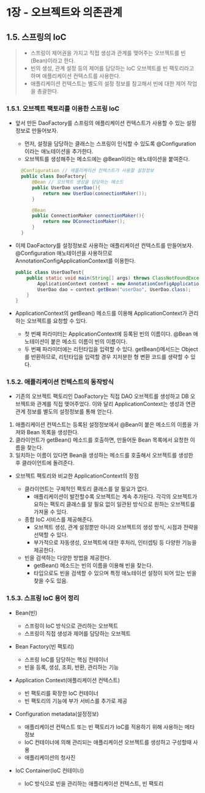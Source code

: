 # 1장 - 오브젝트와 의존관계

## 1.5. 스프링의 IoC

> * 스프링이 제어권을 가지고 직접 생성과 관계를 맺어주는 오브젝트를 빈(Bean)이라고 한다.
> * 빈의 생성, 관계 설정 등의 제어를 담당하는 IoC 오브젝트를 빈 팩토리라고 하며 애플리케이션 컨텍스트를 사용한다.
> * 애플리케이션 컨텍스트는 별도의 설정 정보를 참고해서 빈에 대한 제어 작업을 총괄한다.

### 1.5.1. 오브젝트 팩토리를 이용한 스프링 IoC

* 앞서 만든 DaoFactory를 스프링의 애플리케이션 컨텍스트가 사용할 수 있는 설정정보로 만들어보자.
  * 먼저, 설정을 담당하는 클래스는 스프링이 인식할 수 있도록 @Configuration이라는 애노테이션을 추가한다.
  * 오브젝트를 생성해주는 메소드에는 @Bean이라는 애노테이션을 붙여준다.
  
  ```java
    @Configuration // 애플리케이션 컨텍스트가 사용할 설정정보
    public class DaoFactory{
        @Bean // 오브젝트 생성을 담당하는 메소드
        public UserDao userDao(){
            return new UserDao(connectionMaker());
        }

        @Bean
        public ConnectionMaker connectionMaker(){
            return new DConnectionMaker();
        }
    }  
  ```
* 이제 DaoFactory를 설정정보로 사용하는 애플리케이션 컨텍스트를 만들어보자. @Configuration 애노테이션을 사용하므로 AnnotationConfigApplicationContext를 이용한다.
  ```java
  public class UserDaoTest{
      public static void main(String[] args) throws ClassNotFoundException, SQLException{
          ApplicationContext context = new AnnotationConfigApplicationContext(DaoFactory.class);
          UserDao dao = context.getBean("userDao", UserDao.class);
      }
  }
  ```

* ApplicationContext의 getBean() 메소드를 이용해 ApplicationContext가 관리하는 오브젝트를 요청할 수 있다. 
  * 첫 번째 파라미터는 ApplicationContext에 등록된 빈의 이름이다. @Bean 애노테이션이 붙은 메소드 이름이 빈의 이름이다.
  * 두 번째 파라미터에는 리턴타입을 입력할 수 있다. getBean()메서드는 Object를 반환하므로, 리턴타입을 입력할 경우 지저분한 형 변환 코드를 생략할 수 있다. 

### 1.5.2. 애플리케이션 컨텍스트의 동작방식
* 기존의 오브젝트 팩토리인 DaoFactory는 직접 DAO 오브젝트를 생성하고 DB 오브젝트와 관계를 직접 맺어주었다. 이와 달리 ApplicationContext는 생성과 연관관계 정보를 별도의 설정정보를 통해 얻는다.
 1. 애플리케이션 컨텍스트는 등록된 설정정보에서 @Bean이 붙은 메소드의 이름을 가져와 Bean 목록을 생성한다.
 2. 클라이언트가 getBean() 메소드를 호출하면, 만들어둔 Bean 목록에서 요청한 이름을 찾는다.
 3. 일치하는 이름이 있다면 Bean을 생성하는 메소드를 호출해서 오브젝트를 생성한 후 클라이언트에 돌려준다. 

* 오브젝트 팩토리와 비교한 ApplicationContext의 장점

  * 클라이언트는 구체적인 팩토리 클래스를 알 필요가 없다.
    * 애플리케이션이 발전할수록 오브젝트는 계속 추가된다. 각각의 오브젝트가 요하는 팩토리 클래스를 알 필요 없이 일관된 방식으로 원하는 오브젝트를 가져올 수 있다.  
  * 종합 IoC 서비스를 제공해준다.
    * 오브젝트 생성, 관계 설정뿐만 아니라 오브젝트의 생성 방식, 시점과 전략을 선택할 수 있다.
    * 부가적으로 자동생성, 오브젝트에 대한 후처리, 인터셉팅 등 다양한 기능을 제공한다.
  * 빈을 검색하는 다양한 방법을 제공한다.
    * getBean() 메소드는 빈의 이름을 이용해 빈을 찾는다. 
    * 타입으로도 빈을 검색할 수 있으며 특정 애노테이션 설정이 되어 있는 빈을 찾을 수도 있음.

### 1.5.3. 스프링 IoC 용어 정리

* Bean(빈)
  * 스프링이 IoC 방식으로 관리하는 오브젝트
  * 스프링이 직접 생성과 제어를 담당하는 오브젝트

* Bean Factory(빈 팩토리)
  * 스프링 IoC를 담당하는 핵심 컨테이너
  * 빈을 등록, 생성, 조회, 반환, 관리하는 기능

* Application Context(애플리케이션 컨텍스트)
  * 빈 팩토리를 확장한 IoC 컨테이너
  * 빈 팩토리의 기능에 부가 서비스를 추가로 제공

* Configuration metadata(설정정보)
  * 애플리케이션 컨텍스트 또는 빈 팩토리가 IoC를 적용하기 위해 사용하는 메타정보
  * IoC 컨테이너에 의해 관리되는 애플리케이션 오브젝트를 생성하고 구성할때 사용
  * 애플리케이션의 청사진

* IoC Container(IoC 컨테이너)
  * IoC 방식으로 빈을 관리하는 애플리케이션 컨텍스트, 빈 팩토리
